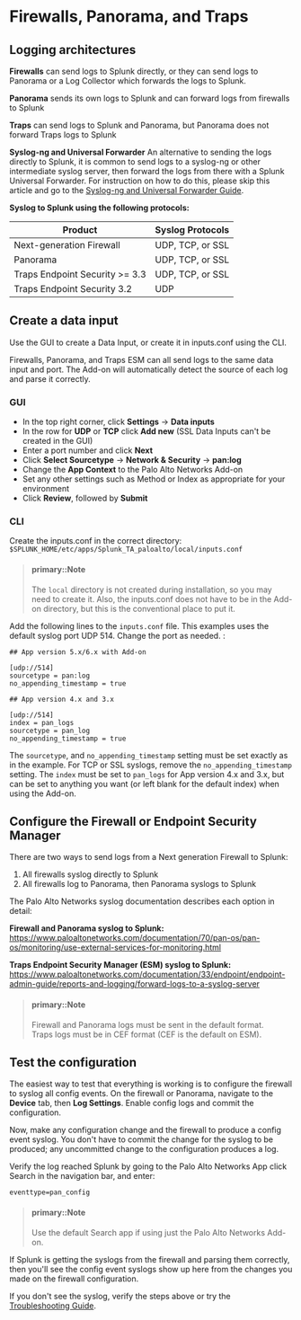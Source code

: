 Firewalls, Panorama, and Traps
==============================

## Logging architectures

**Firewalls** can send logs to Splunk directly, or they can send logs to Panorama or a Log Collector which forwards the logs to Splunk.

**Panorama** sends its own logs to Splunk and can forward logs from firewalls to Splunk

**Traps** can send logs to Splunk and Panorama, but Panorama does not forward Traps logs to Splunk

**Syslog-ng and Universal Forwarder** An alternative to sending the logs directly to Splunk, it is common to send logs to a syslog-ng or other intermediate syslog server, then forward the logs from there with a Splunk Universal Forwarder. For instruction on how to do this, please skip this article and go to the [Syslog-ng and Universal Forwarder Guide](universal-forwarder.md).

**Syslog to Splunk using the following protocols:**

| Product                           | Syslog Protocols |
|-----------------------------------|------------------|
| Next-generation Firewall          | UDP, TCP, or SSL |
| Panorama                          | UDP, TCP, or SSL |
| Traps Endpoint Security >= 3.3    | UDP, TCP, or SSL |
| Traps Endpoint Security 3.2       | UDP              |

## Create a data input

Use the GUI to create a Data Input, or create it in inputs.conf using the CLI.

Firewalls, Panorama, and Traps ESM can all send logs to the same data input and port. The Add-on will automatically detect the source of each log and parse it correctly.

### GUI

- In the top right corner, click **Settings** -> **Data inputs**
- In the row for **UDP** or **TCP** click **Add new** (SSL Data Inputs can't be created in the GUI)
- Enter a port number and click **Next**
- Click **Select Sourcetype** -> **Network & Security** -> **pan:log**
- Change the **App Context** to the Palo Alto Networks Add-on
- Set any other settings such as Method or Index as appropriate for your environment
- Click **Review**, followed by **Submit**

### CLI

Create the inputs.conf in the correct directory:
`$SPLUNK_HOME/etc/apps/Splunk_TA_paloalto/local/inputs.conf`

> #### primary::Note
>
> The `local` directory is not created during installation, so you may need to create it. Also, the inputs.conf does not have to be in the Add-on directory, but this is the conventional place to put it.

Add the following lines to the `inputs.conf` file. This examples uses the default syslog port UDP 514. Change the port as needed. :

    ## App version 5.x/6.x with Add-on

    [udp://514]
    sourcetype = pan:log
    no_appending_timestamp = true

    ## App version 4.x and 3.x

    [udp://514]
    index = pan_logs
    sourcetype = pan_log
    no_appending_timestamp = true

The `sourcetype`, and `no_appending_timestamp` setting must be set exactly as in the example. For TCP or SSL syslogs, remove the `no_appending_timestamp` setting. The `index` must be set to `pan_logs` for App version 4.x and 3.x, but can be set to anything you want (or left blank for the default index) when using the Add-on.

## Configure the Firewall or Endpoint Security Manager

There are two ways to send logs from a Next generation Firewall to Splunk:

1.  All firewalls syslog directly to Splunk
2.  All firewalls log to Panorama, then Panorama syslogs to Splunk

The Palo Alto Networks syslog documentation describes each option in detail:

**Firewall and Panorama syslog to Splunk:**
<https://www.paloaltonetworks.com/documentation/70/pan-os/pan-os/monitoring/use-external-services-for-monitoring.html>

**Traps Endpoint Security Manager (ESM) syslog to Splunk:**
<https://www.paloaltonetworks.com/documentation/33/endpoint/endpoint-admin-guide/reports-and-logging/forward-logs-to-a-syslog-server>

> #### primary::Note
>
> Firewall and Panorama logs must be sent in the default format.  
> Traps logs must be in CEF format (CEF is the default on ESM).

## Test the configuration

The easiest way to test that everything is working is to configure the firewall to syslog all config events. On the firewall or Panorama, navigate to the **Device** tab, then **Log Settings**. Enable config logs and commit the configuration.

Now, make any configuration change and the firewall to produce a config event syslog. You don't have to commit the change for the syslog to be produced; any uncommitted change to the configuration produces a log.

Verify the log reached Splunk by going to the Palo Alto Networks App click Search in the navigation bar, and enter:

    eventtype=pan_config

> #### primary::Note
>
> Use the default Search app if using just the Palo Alto Networks Add-on.

If Splunk is getting the syslogs from the firewall and parsing them correctly, then you'll see the config event syslogs show up here from the changes you made on the firewall configuration.

If you don't see the syslog, verify the steps above or try the [Troubleshooting Guide](troubleshoot.md).

